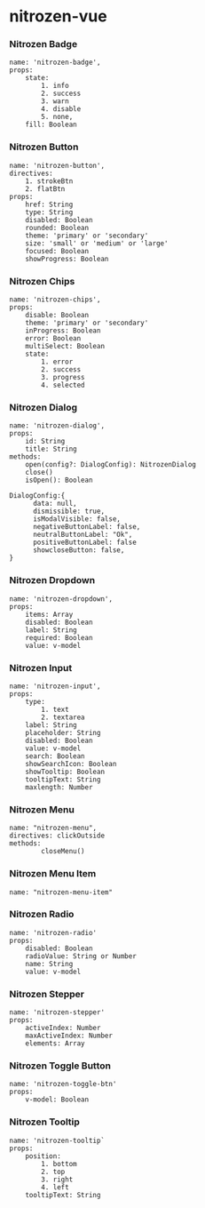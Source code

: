 # nitrozen-vue

### Nitrozen Badge

```
name: 'nitrozen-badge',
props:
    state:
        1. info
        2. success
        3. warn
        4. disable
        5. none,
    fill: Boolean
```

### Nitrozen Button

```
name: 'nitrozen-button',
directives:
    1. strokeBtn
    2. flatBtn
props:
    href: String
    type: String
    disabled: Boolean
    rounded: Boolean
    theme: 'primary' or 'secondary'
    size: 'small' or 'medium' or 'large'
    focused: Boolean
    showProgress: Boolean

```

### Nitrozen Chips

```
name: 'nitrozen-chips',
props:
    disable: Boolean
    theme: 'primary' or 'secondary'
    inProgress: Boolean
    error: Boolean
    multiSelect: Boolean
    state:
        1. error
        2. success
        3. progress
        4. selected
```

### Nitrozen Dialog

```
name: 'nitrozen-dialog',
props:
    id: String
    title: String
methods:
    open(config?: DialogConfig): NitrozenDialog
    close()
    isOpen(): Boolean

DialogConfig:{
      data: null,
      dismissible: true,
      isModalVisible: false,
      negativeButtonLabel: false,
      neutralButtonLabel: "Ok",
      positiveButtonLabel: false
      showcloseButton: false,
}
```

### Nitrozen Dropdown

```
name: 'nitrozen-dropdown',
props:
    items: Array
    disabled: Boolean
    label: String
    required: Boolean
    value: v-model
```

### Nitrozen Input

```
name: 'nitrozen-input',
props:
    type:
        1. text
        2. textarea
    label: String
    placeholder: String
    disabled: Boolean
    value: v-model
    search: Boolean
    showSearchIcon: Boolean
    showTooltip: Boolean
    tooltipText: String
    maxlength: Number
```

### Nitrozen Menu

```
name: "nitrozen-menu",
directives: clickOutside
methods: 
        closeMenu()
```

### Nitrozen Menu Item

```
name: "nitrozen-menu-item"
```

### Nitrozen Radio

```
name: 'nitrozen-radio'
props:
    disabled: Boolean
    radioValue: String or Number
    name: String
    value: v-model
```

### Nitrozen Stepper

```
name: 'nitrozen-stepper'
props:
    activeIndex: Number
    maxActiveIndex: Number
    elements: Array
```

### Nitrozen Toggle Button

```
name: 'nitrozen-toggle-btn'
props:
    v-model: Boolean
```

### Nitrozen Tooltip

```
name: 'nitrozen-tooltip`
props:
    position:
        1. bottom
        2. top
        3. right
        4. left
    tooltipText: String
```
